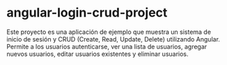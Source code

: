 # angular-login-crud-project
Este proyecto es una aplicación de ejemplo que muestra un sistema de inicio de sesión y CRUD (Create, Read, Update, Delete) utilizando Angular. Permite a los usuarios autenticarse, ver una lista de usuarios, agregar nuevos usuarios, editar usuarios existentes y eliminar usuarios.
